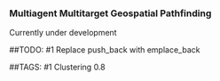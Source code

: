 ### Multiagent Multitarget Geospatial Pathfinding

Currently under development

##TODO:
#1 Replace push_back with emplace_back

##TAGS:
#1 Clustering 0.8
